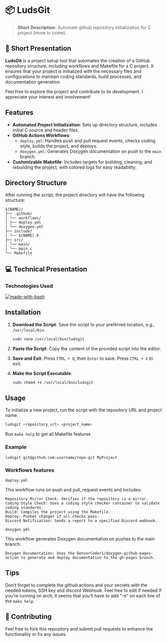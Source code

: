 # 📦 LudsGit

> **Short Description**: Automate github repository initialization for C project (more to come).

## 📖 Short Presentation

**LudsGit** is a project setup tool that automates the creation of a GitHub repository structure, including workflows and Makefile for a C project. It ensures that your project is initialized with the necessary files and configurations to maintain coding standards, build processes, and documentation generation.

Feel free to explore the project and contribute to its development. I appreciate your interest and involvement!

## Features

- **Automated Project Initialization**: Sets up directory structure, includes initial C source and header files.
- **GitHub Actions Workflows**:
  - `deploy.yml`: Handles push and pull request events, checks coding style, builds the project, and deploys.
  - `doxygen.yml`: Generates Doxygen documentation on push to the `main` branch.
- **Customizable Makefile**: Includes targets for building, cleaning, and rebuilding the project, with colored logs for easy readability.

## Directory Structure

After running the script, the project directory will have the following structure:

```
$(NAME)/
├── .github/
│ └── workflows/
│ ├── deploy.yml
│ └── doxygen.yml
├── include/
│ └── $(NAME).h
├── src/
│ └── main/
│ └── main.c
└── Makefile
```

## 💻 Technical Presentation

### Technologies Used

[![made-with-bash](https://img.shields.io/badge/Made%20with-Bash-1f425f.svg)](https://www.gnu.org/software/bash/)



## Installation

1. **Download the Script**: Save the script to your preferred location, e.g., `/usr/local/bin`.

    ```sh
    sudo nano /usr/local/bin/ludsgit
    ```

2. **Paste the Script**: Copy the content of the provided script into the editor.

3. **Save and Exit**: Press `CTRL + O`, then `Enter` to save. Press `CTRL + X` to exit.

4. **Make the Script Executable**:

    ```sh
    sudo chmod +x /usr/local/bin/ludsgit
    ```

## Usage

To initialize a new project, run the script with the repository URL and project name:

```sh
ludsgit <repository_url> <project_name>
```

Run `make help` to get all Makefile features

### Example

```
ludsgit git@github.com:username/repo.git MyProject
```

### Workflows features

`deploy.yml`

This workflow runs on push and pull_request events and includes:

    Repository Mirror Check: Verifies if the repository is a mirror.
    Coding Style Check: Uses a coding style checker container to validate coding standards.
    Build: Compiles the project using the Makefile.
    Deploy: Pushes changes if all checks pass.
    Discord Notification: Sends a report to a specified Discord webhook.

`doxygen.yml`

This workflow generates Doxygen documentation on pushes to the main branch:

    Doxygen Documentation: Uses the DenverCoder1/doxygen-github-pages-action to generate and deploy documentation to the gh-pages branch.

## Tips

Don't forget to complete the github actions and your secrets with the needed tokens, SSH key and discord Webhook.
Feel free to edit if needed
If you're running on arch, it seems that you'll have to add "-e" on each line of the `make help`.

## 👥 Contributing

Feel free to fork this repository and submit pull requests to enhance the functionality or fix any issues.
